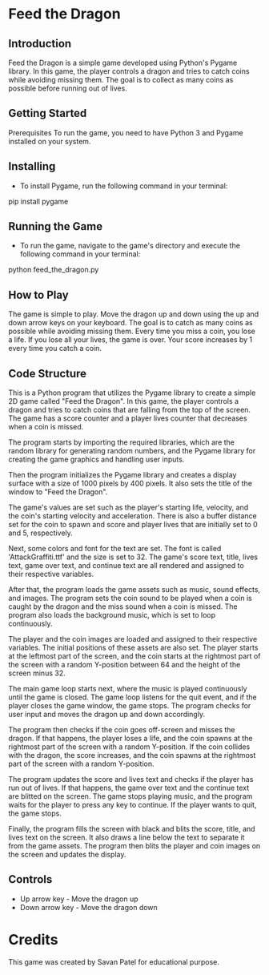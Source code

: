 # Feed the Dragon
## Introduction
Feed the Dragon is a simple game developed using Python's Pygame library. In this game, the player controls a dragon and tries to catch coins while avoiding missing them. The goal is to collect as many coins as possible before running out of lives.

## Getting Started
Prerequisites
To run the game, you need to have Python 3 and Pygame installed on your system.

## Installing
* To install Pygame, run the following command in your terminal:

pip install pygame 

## Running the Game
* To run the game, navigate to the game's directory and execute the following command in your terminal:

python feed_the_dragon.py
## How to Play
The game is simple to play. Move the dragon up and down using the up and down arrow keys on your keyboard. The goal is to catch as many coins as possible while avoiding missing them. Every time you miss a coin, you lose a life. If you lose all your lives, the game is over. Your score increases by 1 every time you catch a coin.

## Code Structure
This is a Python program that utilizes the Pygame library to create a simple 2D game called "Feed the Dragon". In this game, the player controls a dragon and tries to catch coins that are falling from the top of the screen. The game has a score counter and a player lives counter that decreases when a coin is missed.

The program starts by importing the required libraries, which are the random library for generating random numbers, and the Pygame library for creating the game graphics and handling user inputs.

Then the program initializes the Pygame library and creates a display surface with a size of 1000 pixels by 400 pixels. It also sets the title of the window to "Feed the Dragon".

The game's values are set such as the player's starting life, velocity, and the coin's starting velocity and acceleration. There is also a buffer distance set for the coin to spawn and score and player lives that are initially set to 0 and 5, respectively.

Next, some colors and font for the text are set. The font is called 'AttackGraffiti.ttf' and the size is set to 32. The game's score text, title, lives text, game over text, and continue text are all rendered and assigned to their respective variables.

After that, the program loads the game assets such as music, sound effects, and images. The program sets the coin sound to be played when a coin is caught by the dragon and the miss sound when a coin is missed. The program also loads the background music, which is set to loop continuously.

The player and the coin images are loaded and assigned to their respective variables. The initial positions of these assets are also set. The player starts at the leftmost part of the screen, and the coin starts at the rightmost part of the screen with a random Y-position between 64 and the height of the screen minus 32.

The main game loop starts next, where the music is played continuously until the game is closed. The game loop listens for the quit event, and if the player closes the game window, the game stops. The program checks for user input and moves the dragon up and down accordingly.

The program then checks if the coin goes off-screen and misses the dragon. If that happens, the player loses a life, and the coin spawns at the rightmost part of the screen with a random Y-position. If the coin collides with the dragon, the score increases, and the coin spawns at the rightmost part of the screen with a random Y-position.

The program updates the score and lives text and checks if the player has run out of lives. If that happens, the game over text and the continue text are blitted on the screen. The game stops playing music, and the program waits for the player to press any key to continue. If the player wants to quit, the game stops.

Finally, the program fills the screen with black and blits the score, title, and lives text on the screen. It also draws a line below the text to separate it from the game assets. The program then blits the player and coin images on the screen and updates the display.

## Controls
* Up arrow key - Move the dragon up
* Down arrow key - Move the dragon down
# Credits
This game was created by Savan Patel for educational purpose. 
